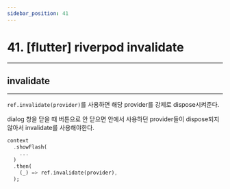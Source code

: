 ```yaml
---
sidebar_position: 41
---
```


# 41. [flutter] riverpod invalidate
---

## invalidate
---

`ref.invalidate(provider)`를 사용하면 해당 provider를 강제로 dispose시켜준다.

dialog 창을 닫을 때 버튼으로 안 닫으면 안에서 사용하던 provider들이 dispose되지 않아서 invalidate를 사용해야한다.

```dart
context
  .showFlash(
    ...
  )
  .then(
    (_) => ref.invalidate(provider),
  );
```